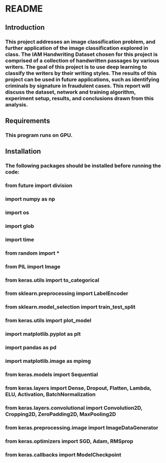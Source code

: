 # README
## Introduction

### This project addresses an image classification problem, and further application of the image classification explored in class. The IAM Handwriting Dataset chosen for this project is comprised of a collection of handwritten passages by various writers. The goal of this project is to use deep learning to classify the writers by their writing styles. The results of this project can be used in future applications, such as identifying criminals by signature in fraudulent cases. This report will discuss the dataset, network and training algorithm, experiment setup, results, and conclusions drawn from this analysis.

## Requirements 
### This program runs on GPU. 

## Installation
### The following packages should be installed before running the code:
### from __future__ import division
### import numpy as np
### import os
### import glob
### import time
### from random import *
### from PIL import Image
### from keras.utils import to_categorical
### from sklearn.preprocessing import LabelEncoder
### from sklearn.model_selection import train_test_split
### from keras.utils import plot_model
### import matplotlib.pyplot as plt
### import pandas as pd
### import matplotlib.image as mpimg
### from keras.models import Sequential
### from keras.layers import Dense, Dropout, Flatten, Lambda, ELU, Activation, BatchNormalization
### from keras.layers.convolutional import Convolution2D, Cropping2D, ZeroPadding2D, MaxPooling2D
### from keras.preprocessing.image import ImageDataGenerator
### from keras.optimizers import SGD, Adam, RMSprop
### from keras.callbacks import ModelCheckpoint
